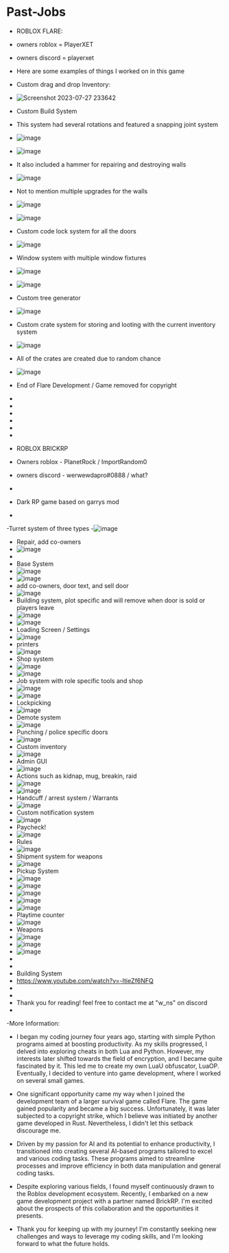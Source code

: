 # Past-Jobs

- ROBLOX FLARE:
- owners roblox = PlayerXET
- owners discord = playerxet

- Here are some examples of things I worked on in this game
- Custom drag and drop Inventory:
- ![Screenshot 2023-07-27 233642](https://github.com/ImportRandom0/Past-Jobs/assets/119878367/e1003a6e-fa3a-491d-8676-283378ed81ce)

- Custom Build System
- This system had several rotations and featured a snapping joint system
- ![image](https://github.com/ImportRandom0/Past-Jobs/assets/119878367/a2204b1c-8479-41db-922b-bf7e2c9cd645)
- ![image](https://github.com/ImportRandom0/Past-Jobs/assets/119878367/98c68d13-77fc-404c-a8c2-baa2ebb31601)
- It also included a hammer for repairing and destroying walls
- ![image](https://github.com/ImportRandom0/Past-Jobs/assets/119878367/c35675d4-9a2a-4883-a16e-86c353b888e5)
- Not to mention multiple upgrades for the walls
- ![image](https://github.com/ImportRandom0/Past-Jobs/assets/119878367/b7b0debb-3b43-4b4e-913e-cd3eef8f33fc)
- ![image](https://github.com/ImportRandom0/Past-Jobs/assets/119878367/142f8569-5035-4b36-989c-e9252584c160)
- Custom code lock system for all the doors
- ![image](https://github.com/ImportRandom0/Past-Jobs/assets/119878367/94c21c31-58a9-4af3-bc3d-ee17f03ca69c)
- Window system with multiple window fixtures
- ![image](https://github.com/ImportRandom0/Past-Jobs/assets/119878367/ff65e059-e35e-4978-ac5f-a2c636d55231)
- ![image](https://github.com/ImportRandom0/Past-Jobs/assets/119878367/165912bd-3684-4c6e-93d6-ccd2967ac6c2)
- Custom tree generator
- ![image](https://github.com/ImportRandom0/Past-Jobs/assets/119878367/d40285a1-d34d-462c-a473-f43a98303d87)
- Custom crate system for storing and looting with the current inventory system
- ![image](https://github.com/ImportRandom0/Past-Jobs/assets/119878367/821dff35-2ed9-48a9-a5a5-12f556b8ff78)
- All of the crates are created due to random chance
- ![image](https://github.com/ImportRandom0/Past-Jobs/assets/119878367/5bb3a483-b838-44be-b43a-39eeb9e4e95d)
- End of Flare Development / Game removed for copyright
-
-
-
-
-
-
- ROBLOX BRICKRP
- Owners roblox - PlanetRock / ImportRandom0
- owners discord - werwewdapro#0888 / what?
-
- Dark RP game based on garrys mod
-
-Turret system of three types
-![image](https://github.com/ImportRandom0/Past-Jobs/assets/119878367/ce9ac8da-cf69-4455-8aef-6cb4222ef28c)
- Repair, add co-owners
- ![image](https://github.com/ImportRandom0/Past-Jobs/assets/119878367/a6521d2f-cac9-4530-899f-b9ac7f60bafc)
- 
- Base System
- ![image](https://github.com/ImportRandom0/Past-Jobs/assets/119878367/cba3f4a0-fe95-4eef-aa4c-b5cc940ea8e4)
- ![image](https://github.com/ImportRandom0/Past-Jobs/assets/119878367/315cad6f-ee6d-40ce-8e23-7a9a85a7b342)
- add co-owners, door text, and sell door
- ![image](https://github.com/ImportRandom0/Past-Jobs/assets/119878367/e291c623-e4f6-421d-9006-df58f9e707e3)
- Building system, plot specific and will remove when door is sold or players leave
- ![image](https://github.com/ImportRandom0/Past-Jobs/assets/119878367/1078a598-fb8d-49f6-a169-2f53b9cdbea7)
- ![image](https://github.com/ImportRandom0/Past-Jobs/assets/119878367/443af530-052b-430b-a210-7ee1ed4bfce6)
- Loading Screen / Settings
- ![image](https://github.com/ImportRandom0/Past-Jobs/assets/119878367/06d267c2-e219-49ae-a76b-c22230484db3)
- printers
- ![image](https://github.com/ImportRandom0/Past-Jobs/assets/119878367/2e106562-46de-4d69-a417-d141e90565d4)
- Shop system
- ![image](https://github.com/ImportRandom0/Past-Jobs/assets/119878367/baeaf088-d1c7-4a12-8716-3a16db158d99)
- ![image](https://github.com/ImportRandom0/Past-Jobs/assets/119878367/dcfd7964-cdda-47d7-b2ef-181c62212e67)
- Job system with role specific tools and shop
- ![image](https://github.com/ImportRandom0/Past-Jobs/assets/119878367/7dddb3c5-84c7-4e15-bec4-b1938245fe26)
- ![image](https://github.com/ImportRandom0/Past-Jobs/assets/119878367/38f0c653-774b-405e-b984-5fcb9942a5db)
- Lockpicking
- ![image](https://github.com/ImportRandom0/Past-Jobs/assets/119878367/6884662c-6c4a-43f1-af59-43c6e43a0b86)
- Demote system
- ![image](https://github.com/ImportRandom0/Past-Jobs/assets/119878367/4ea63c9e-8b42-46b6-96c5-1def72436e70)
- Punching / police specific doors
- ![image](https://github.com/ImportRandom0/Past-Jobs/assets/119878367/700dd2c3-0ee8-435d-ba5d-db5c90a1ef26)
- Custom inventory
- ![image](https://github.com/ImportRandom0/Past-Jobs/assets/119878367/3fd3edca-0fce-4971-bf02-557c11a1bbfb)
- Admin GUI
- ![image](https://github.com/ImportRandom0/Past-Jobs/assets/119878367/3edd6507-9887-470b-b8cc-4b7f031ba3e0)
- Actions such as kidnap, mug, breakin, raid
- ![image](https://github.com/ImportRandom0/Past-Jobs/assets/119878367/0e931f1c-e405-4f87-88ac-d5a15cec3284)
- ![image](https://github.com/ImportRandom0/Past-Jobs/assets/119878367/7d4d2f0f-a503-42be-b55f-6443b1290875)
- Handcuff / arrest system / Warrants
- ![image](https://github.com/ImportRandom0/Past-Jobs/assets/119878367/54c4386e-78a2-4d6c-86c6-0cddee70a641)
- Custom notification system
- ![image](https://github.com/ImportRandom0/Past-Jobs/assets/119878367/9f7edf6e-9da1-47b8-8356-cc88fc9c8672)
- Paycheck!
- ![image](https://github.com/ImportRandom0/Past-Jobs/assets/119878367/5d0d7b6b-636f-4609-9c2f-fe5c6ef33065)
- Rules 
- ![image](https://github.com/ImportRandom0/Past-Jobs/assets/119878367/287ed94e-353e-4ec6-b4f4-d4b90162793d)
- Shipment system for weapons
- ![image](https://github.com/ImportRandom0/Past-Jobs/assets/119878367/9737f4d1-a3f0-4a0e-813b-5e4669e5bbe2)
- Pickup System
- ![image](https://github.com/ImportRandom0/Past-Jobs/assets/119878367/8b048438-7eef-4988-a371-0a8ced2685ba)
- ![image](https://github.com/ImportRandom0/Past-Jobs/assets/119878367/b3973721-ce7c-473c-8071-f86f95e68ef7)
- ![image](https://github.com/ImportRandom0/Past-Jobs/assets/119878367/0713180e-64d6-473c-b8a8-232f4e2cbbd4)
- ![image](https://github.com/ImportRandom0/Past-Jobs/assets/119878367/fe791f84-a4a2-4357-bcde-ff7b1ac99dae)
- ![image](https://github.com/ImportRandom0/Past-Jobs/assets/119878367/95771785-d39d-40ce-a7b2-4a6cceff078c)
- Playtime counter
- ![image](https://github.com/ImportRandom0/Past-Jobs/assets/119878367/93a046c8-ced2-4bb6-aa5a-f13094ba406b)
- Weapons
- ![image](https://github.com/ImportRandom0/Past-Jobs/assets/119878367/423b73cf-6b83-4289-bf91-02fcc14db26a)
- ![image](https://github.com/ImportRandom0/Past-Jobs/assets/119878367/857212b9-3850-4e28-80b8-98382b8310fb)
- ![image](https://github.com/ImportRandom0/Past-Jobs/assets/119878367/bdc6248b-f590-470a-9e56-45c3f1378c60)
-
-
- Building System
- https://www.youtube.com/watch?v=-ItieZf6NFQ
-
- 
- Thank you for reading! feel free to contact me at "w_ns" on discord
-
-More Information:
- I began my coding journey four years ago, starting with simple Python programs aimed at boosting productivity. As my skills progressed, I delved into exploring cheats in both Lua and Python. However, my interests later shifted towards the field of encryption, and I became quite fascinated by it. This led me to create my own LuaU obfuscator, LuaOP. Eventually, I decided to venture into game development, where I worked on several small games.

- One significant opportunity came my way when I joined the development team of a larger survival game called Flare. The game gained popularity and became a big success. Unfortunately, it was later subjected to a copyright strike, which I believe was initiated by another game developed in Rust. Nevertheless, I didn't let this setback discourage me.

- Driven by my passion for AI and its potential to enhance productivity, I transitioned into creating several AI-based programs tailored to excel and various coding tasks. These programs aimed to streamline processes and improve efficiency in both data manipulation and general coding tasks.

- Despite exploring various fields, I found myself continuously drawn to the Roblox development ecosystem. Recently, I embarked on a new game development project with a partner named BrickRP. I'm excited about the prospects of this collaboration and the opportunities it presents.

- Thank you for keeping up with my journey! I'm constantly seeking new challenges and ways to leverage my coding skills, and I'm looking forward to what the future holds.





































